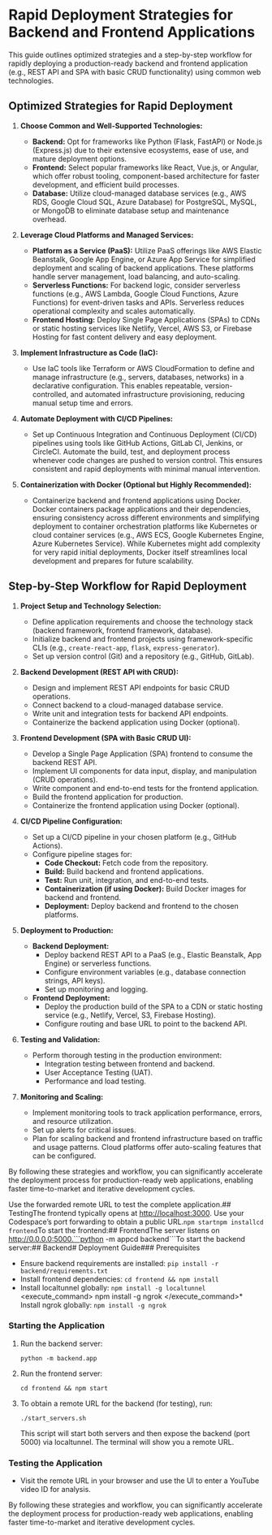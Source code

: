 # Rapid Deployment Strategies for Backend and Frontend Applications

This guide outlines optimized strategies and a step-by-step workflow for rapidly deploying a production-ready backend and frontend application (e.g., REST API and SPA with basic CRUD functionality) using common web technologies.

## Optimized Strategies for Rapid Deployment

1. **Choose Common and Well-Supported Technologies:**
    * **Backend:** Opt for frameworks like Python (Flask, FastAPI) or Node.js (Express.js) due to their extensive ecosystems, ease of use, and mature deployment options.
    * **Frontend:** Select popular frameworks like React, Vue.js, or Angular, which offer robust tooling, component-based architecture for faster development, and efficient build processes.
    * **Database:** Utilize cloud-managed database services (e.g., AWS RDS, Google Cloud SQL, Azure Database) for PostgreSQL, MySQL, or MongoDB to eliminate database setup and maintenance overhead.

2. **Leverage Cloud Platforms and Managed Services:**
    * **Platform as a Service (PaaS):** Utilize PaaS offerings like AWS Elastic Beanstalk, Google App Engine, or Azure App Service for simplified deployment and scaling of backend applications. These platforms handle server management, load balancing, and auto-scaling.
    * **Serverless Functions:** For backend logic, consider serverless functions (e.g., AWS Lambda, Google Cloud Functions, Azure Functions) for event-driven tasks and APIs. Serverless reduces operational complexity and scales automatically.
    * **Frontend Hosting:** Deploy Single Page Applications (SPAs) to CDNs or static hosting services like Netlify, Vercel, AWS S3, or Firebase Hosting for fast content delivery and easy deployment.

3. **Implement Infrastructure as Code (IaC):**
    * Use IaC tools like Terraform or AWS CloudFormation to define and manage infrastructure (e.g., servers, databases, networks) in a declarative configuration. This enables repeatable, version-controlled, and automated infrastructure provisioning, reducing manual setup time and errors.

4. **Automate Deployment with CI/CD Pipelines:**
    * Set up Continuous Integration and Continuous Deployment (CI/CD) pipelines using tools like GitHub Actions, GitLab CI, Jenkins, or CircleCI. Automate the build, test, and deployment process whenever code changes are pushed to version control. This ensures consistent and rapid deployments with minimal manual intervention.

5. **Containerization with Docker (Optional but Highly Recommended):**
    * Containerize backend and frontend applications using Docker. Docker containers package applications and their dependencies, ensuring consistency across different environments and simplifying deployment to container orchestration platforms like Kubernetes or cloud container services (e.g., AWS ECS, Google Kubernetes Engine, Azure Kubernetes Service). While Kubernetes might add complexity for very rapid initial deployments, Docker itself streamlines local development and prepares for future scalability.

## Step-by-Step Workflow for Rapid Deployment

1. **Project Setup and Technology Selection:**
    * Define application requirements and choose the technology stack (backend framework, frontend framework, database).
    * Initialize backend and frontend projects using framework-specific CLIs (e.g., `create-react-app`, `flask`, `express-generator`).
    * Set up version control (Git) and a repository (e.g., GitHub, GitLab).

2. **Backend Development (REST API with CRUD):**
    * Design and implement REST API endpoints for basic CRUD operations.
    * Connect backend to a cloud-managed database service.
    * Write unit and integration tests for backend API endpoints.
    * Containerize the backend application using Docker (optional).

3. **Frontend Development (SPA with Basic CRUD UI):**
    * Develop a Single Page Application (SPA) frontend to consume the backend REST API.
    * Implement UI components for data input, display, and manipulation (CRUD operations).
    * Write component and end-to-end tests for the frontend application.
    * Build the frontend application for production.
    * Containerize the frontend application using Docker (optional).

4. **CI/CD Pipeline Configuration:**
    * Set up a CI/CD pipeline in your chosen platform (e.g., GitHub Actions).
    * Configure pipeline stages for:
        * **Code Checkout:** Fetch code from the repository.
        * **Build:** Build backend and frontend applications.
        * **Test:** Run unit, integration, and end-to-end tests.
        * **Containerization (if using Docker):** Build Docker images for backend and frontend.
        * **Deployment:** Deploy backend and frontend to the chosen platforms.

5. **Deployment to Production:**
    * **Backend Deployment:**
        * Deploy backend REST API to a PaaS (e.g., Elastic Beanstalk, App Engine) or serverless functions.
        * Configure environment variables (e.g., database connection strings, API keys).
        * Set up monitoring and logging.
    * **Frontend Deployment:**
        * Deploy the production build of the SPA to a CDN or static hosting service (e.g., Netlify, Vercel, S3, Firebase Hosting).
        * Configure routing and base URL to point to the backend API.

6. **Testing and Validation:**
    * Perform thorough testing in the production environment:
        * Integration testing between frontend and backend.
        * User Acceptance Testing (UAT).
        * Performance and load testing.

7. **Monitoring and Scaling:**
    * Implement monitoring tools to track application performance, errors, and resource utilization.
    * Set up alerts for critical issues.
    * Plan for scaling backend and frontend infrastructure based on traffic and usage patterns. Cloud platforms offer auto-scaling features that can be configured.

By following these strategies and workflow, you can significantly accelerate the deployment process for production-ready web applications, enabling faster time-to-market and iterative development cycles.

Use the forwarded remote URL to test the complete application.## TestingThe frontend typically opens at <http://localhost:3000>. Use your Codespace’s port forwarding to obtain a public URL.```npm startnpm installcd frontend```To start the frontend:## FrontendThe server listens on <http://0.0.0.0:5000.```python> -m appcd backend```To start the backend server:## Backend# Deployment Guide### Prerequisites

* Ensure backend requirements are installed: `pip install -r backend/requirements.txt`
* Install frontend dependencies: `cd frontend && npm install`
* Install localtunnel globally: `npm install -g localtunnel`
<execute_command>
<command>npm install -g ngrok</command>
</execute_command>* Install ngrok globally: `npm install -g ngrok`

### Starting the Application

1. Run the backend server:

   ```
   python -m backend.app
   ```

2. Run the frontend server:

   ```
   cd frontend && npm start
   ```

3. To obtain a remote URL for the backend (for testing), run:

   ```
   ./start_servers.sh
   ```

   This script will start both servers and then expose the backend (port 5000) via localtunnel. The terminal will show you a remote URL.

### Testing the Application

* Visit the remote URL in your browser and use the UI to enter a YouTube video ID for analysis.

By following these strategies and workflow, you can significantly accelerate the deployment process for production-ready web applications, enabling faster time-to-market and iterative development cycles.
